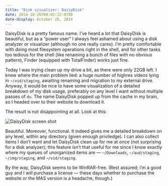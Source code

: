```yaml
---
title: "Disk visualizer: DaisyDisk"
date: 2014-10-26T00:02:22-0700
date-display: October 26, 2014
---
```

DaisyDisk is a pretty famous name. I’ve heard a lot that DaisyDisk is beautiful, but as a “power user” I always feel ashamed about using a disk analyzer or visualizer (although no one really cares). I’m pretty comfortable with doing most filesystem operations right in the shell, and for other tasks too tedious for the shell (like renaming a bunch of files with no obvious pattern), Finder (equipped with TotalFinder) works just fine.

Today I was trying clean up my drive a bit, as there were only 22GB left. I knew where the main problem lied: a huge number of highres videos lying in `~/vid/staging`, awaiting renaming and migration to my external drive. Anyway, it would be nice to have some visualization of a detailed breakdown of my disk usage, preferably on any level I want without multiple passes of `du`. The name DaisyDisk popped up from the cache in my brain, so I headed over to their website to download it.

The result is not disappointing at all. Look at this:

![DaisyDisk screen shot](https://i.imgur.com/vyIwSNQ.png)

Beautiful. Moreover, functional. It indeed gives me a detailed breakdown on any level, within any directory (given enough priviledge). I can also collect items I don’t want and let DaisyDisk clean up for me at once (not surprising for a disk analyzer); this feature isn’t that useful for me since I know exactly where my queues of unorganized items are — `~/Downloads`, `~/aud/staging`, `~/img/staging`, and `~/vid/staging`.

By the way, DaisyDisk seems to be WinRAR-free. (Rest assured; I’m a good guy and I *will* purchase a license — these days whether to purchase the website or the MAS version is a headache, though.)
